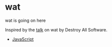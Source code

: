 wat
===

wat is going on here

Inspired by the [talk](https://www.destroyallsoftware.com/talks/wat) on wat by
Destroy All Software.

* [JavaScript](js)
